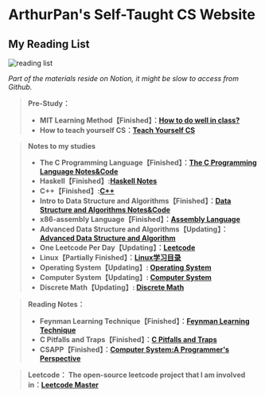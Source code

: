 # ArthurPan's Self-Taught CS Website

## My Reading List
![reading list](https://user-images.githubusercontent.com/81165851/147770568-ad47a290-43c2-4c58-b18f-455ed8d8155e.jpg)

*Part of the materials reside on Notion, it might be slow to access from Github.*<br>
> <strong>Pre-Study：
> + MIT Learning Method【Finished】：[How to do well in class?](https://github.com/KingArthur0205/ArthurPan0205.github.io/blob/33fbcc6517611968e0a93581482afa7e6b798052/src/MIT%20%E5%AD%A6%E4%B9%A0%E6%96%B9%E6%B3%95.md)
> + How to teach yourself CS：[Teach Yourself CS](https://teachyourselfcs.com/)
  
> Notes to my studies
> + The C Programming Language【Finished】：[The C Programming Language Notes&Code](https://alive-castanet-707.notion.site/C-23243005d1484f5bb86e5c2122aac36c)
> + Haskell【Finished】:[Haskell Notes](https://alive-castanet-707.notion.site/Inf1a-7ee4bd9befc54d4eb7bce27d54b238ce)
> + C++【Finished】:[C++](https://github.com/KingArthur0205/CPP)
> + Intro to Data Structure and Algorithms【Finished】：[Data Structure and Algorithms Notes&Code](https://alive-castanet-707.notion.site/2e51df464038416c93f58da6e61a30a5)
>  + x86-assembly Language【Finished】：[Assembly Language](https://alive-castanet-707.notion.site/dea8ab85f1ab44428b44348f6b2436d1)
> + Advanced Data Structure and Algorithms【Updating】：[Advanced Data Structure and Algorithm](https://github.com/KingArthur0205/Advanced-Data-Structure)
> + One Leetcode Per Day【Updating】：[Leetcode](https://alive-castanet-707.notion.site/a2cd19f66d3a4abfa7e33426c2071260)
> + Linux【Partially Finished】：[Linux学习目录](https://alive-castanet-707.notion.site/Linux-6349ca72a55e4b539123d11983d1f5c1)
> + Operating System【Updating】: [Operating System](https://github.com/KingArthur0205/Operarting-System)
> + Computer System【Updating】: [Computer System](https://github.com/KingArthur0205/Computer-Architecture.git)
> + Discrete Math【Updating】: [Discrete Math](https://github.com/KingArthur0205/Discrete-Math)
  
> Reading Notes：
>  + Feynman Learning Technique【Finished】：[Feynman Learning Technique](https://alive-castanet-707.notion.site/271843c70b3d4ab1becdfac2283df04e)
>  + C Pitfalls and Traps【Finished】：[C Pitfalls and Traps](https://alive-castanet-707.notion.site/C-6b8f4dc45db144578db9bccc7db4f142)
>  + CSAPP【Finished】：[Computer System:A Programmer's Perspective](https://alive-castanet-707.notion.site/CSAPP-7b1347b8e4794acb956f3c9090edee56)

> Leetcode：
> The open-source leetcode project that I am involved in：[Leetcode Master](https://github.com/youngyangyang04/leetcode-master)


